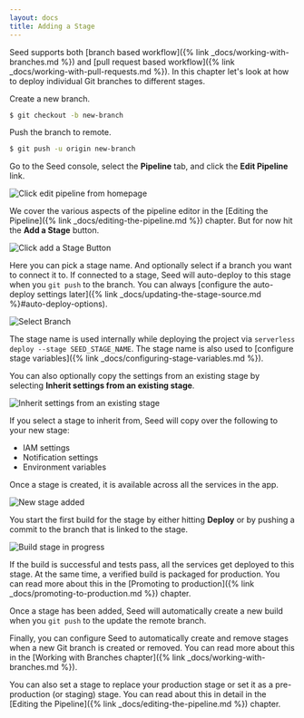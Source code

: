 ```yaml
---
layout: docs
title: Adding a Stage
---
```


Seed supports both [branch based workflow]({% link _docs/working-with-branches.md %}) and [pull request based workflow]({% link _docs/working-with-pull-requests.md %}). In this chapter let's look at how to deploy individual Git branches to different stages.

Create a new branch.

``` bash
$ git checkout -b new-branch
```

Push the branch to remote.

``` bash
$ git push -u origin new-branch
```

Go to the Seed console, select the **Pipeline** tab, and click the **Edit Pipeline** link.

![Click edit pipeline from homepage](/assets/docs/adding-a-stage/click-edit-pipeline-from-homepage.png)

We cover the various aspects of the pipeline editor in the [Editing the Pipeline]({% link _docs/editing-the-pipeline.md %}) chapter. But for now hit the **Add a Stage** button.

![Click add a Stage Button](/assets/docs/adding-a-stage/click-add-a-stage.png)

Here you can pick a stage name. And optionally select if a branch you want to connect it to. If connected to a stage, Seed will auto-deploy to this stage when you `git push` to the branch. You can always [configure the auto-deploy settings later]({% link _docs/updating-the-stage-source.md %}#auto-deploy-options).

![Select Branch](/assets/docs/adding-a-stage/select-branch.png)

The stage name is used internally while deploying the project via `serverless deploy --stage SEED_STAGE_NAME`. The stage name is also used to [configure stage variables]({% link _docs/configuring-stage-variables.md %}). 

You can also optionally copy the settings from an existing stage by selecting **Inherit settings from an existing stage**.

![Inherit settings from an existing stage](/assets/docs/adding-a-stage/inherit-settings-from-an-existing-stage.png)

If you select a stage to inherit from, Seed will copy over the following to your new stage:

- IAM settings
- Notification settings
- Environment variables

Once a stage is created, it is available across all the services in the app.

![New stage added](/assets/docs/adding-a-stage/new-stage-added.png)

You start the first build for the stage by either hitting **Deploy** or by pushing a commit to the branch that is linked to the stage.

![Build stage in progress](/assets/docs/adding-a-stage/build-stage-in-progress.png)

If the build is successful and tests pass, all the services get deployed to this stage. At the same time, a verified build is packaged for production. You can read more about this in the [Promoting to production]({% link _docs/promoting-to-production.md %}) chapter.

Once a stage has been added, Seed will automatically create a new build when you `git push` to the update the remote branch.

Finally, you can configure Seed to automatically create and remove stages when a new Git branch is created or removed. You can read more about this in the [Working with Branches chapter]({% link _docs/working-with-branches.md %}).

You can also set a stage to replace your production stage or set it as a pre-production (or staging) stage. You can read about this in detail in the [Editing the Pipeline]({% link _docs/editing-the-pipeline.md %}) chapter.
